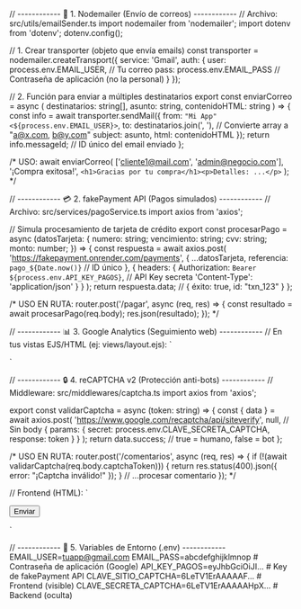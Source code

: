 // ------------ 📧 1. Nodemailer (Envío de correos) ------------ 
// Archivo: src/utils/emailSender.ts
import nodemailer from 'nodemailer';
import dotenv from 'dotenv';
dotenv.config();

// 1. Crear transporter (objeto que envía emails)
const transporter = nodemailer.createTransport({
  service: 'Gmail',
  auth: {
    user: process.env.EMAIL_USER, // Tu correo
    pass: process.env.EMAIL_PASS  // Contraseña de aplicación (no la personal)
  }
});

// 2. Función para enviar a múltiples destinatarios
export const enviarCorreo = async (
  destinatarios: string[], 
  asunto: string, 
  contenidoHTML: string
) => {
  const info = await transporter.sendMail({
    from: `"Mi App" <${process.env.EMAIL_USER}>`,
    to: destinatarios.join(', '),  // Convierte array a "a@x.com, b@y.com"
    subject: asunto,
    html: contenidoHTML
  });
  return info.messageId; // ID único del email enviado
};

/* USO:
await enviarCorreo(
  ['cliente1@mail.com', 'admin@negocio.com'],
  '¡Compra exitosa!',
  `<h1>Gracias por tu compra</h1><p>Detalles: ...</p>`
);
*/

// ------------ 💳 2. fakePayment API (Pagos simulados) ------------ 
// Archivo: src/services/pagoService.ts
import axios from 'axios';

// Simula procesamiento de tarjeta de crédito
export const procesarPago = async (datosTarjeta: {
  numero: string;
  vencimiento: string;
  cvv: string;
  monto: number;
}) => {
  const respuesta = await axios.post(
    'https://fakepayment.onrender.com/payments',
    {
      ...datosTarjeta,
      referencia: `pago_${Date.now()}` // ID único
    },
    {
      headers: {
        Authorization: `Bearer ${process.env.API_KEY_PAGOS}`, // API Key secreta
        'Content-Type': 'application/json'
      }
    }
  );
  return respuesta.data; // { éxito: true, id: "txn_123" }
};

/* USO EN RUTA:
router.post('/pagar', async (req, res) => {
  const resultado = await procesarPago(req.body);
  res.json(resultado);
});
*/

// ------------ 📊 3. Google Analytics (Seguimiento web) ------------ 
// En tus vistas EJS/HTML (ej: views/layout.ejs):
`
<!-- HEAD del HTML -->
<script async src="https://www.googletagmanager.com/gtag/js?id=<%= process.env.ID_ANALYTICS %>"></script>
<script>
  window.dataLayer = window.dataLayer || [];
  function gtag(){ dataLayer.push(arguments); }
  gtag('js', new Date());
  gtag('config', '<%= process.env.ID_ANALYTICS %>'); // Configuración inicial

  // Ejemplo: Registrar evento de compra
  function registrarCompra(monto) {
    gtag('event', 'purchase', {
      transaction_id: 'TXN_<%= Date.now() %>',
      value: monto,
      currency: 'USD'
    });
  }
</script>
`

// ------------ 🔒 4. reCAPTCHA v2 (Protección anti-bots) ------------ 
// Middleware: src/middlewares/captcha.ts
import axios from 'axios';

export const validarCaptcha = async (token: string) => {
  const { data } = await axios.post(
    'https://www.google.com/recaptcha/api/siteverify',
    null, // Sin body
    {
      params: {
        secret: process.env.CLAVE_SECRETA_CAPTCHA,
        response: token
      }
    }
  );
  return data.success; // true = humano, false = bot
};

/* USO EN RUTA:
router.post('/comentarios', async (req, res) => {
  if (!(await validarCaptcha(req.body.captchaToken))) {
    return res.status(400).json({ error: "¡Captcha inválido!" });
  }
  // ...procesar comentario
});
*/

// Frontend (HTML):
`
<form>
  <div class="g-recaptcha" data-sitekey="<%= process.env.CLAVE_SITIO_CAPTCHA %>"></div>
  <button>Enviar</button>
</form>
<script src="https://www.google.com/recaptcha/api.js"></script>
`

// ------------ 🔑 5. Variables de Entorno (.env) ------------ 
EMAIL_USER=tuapp@gmail.com
EMAIL_PASS=abcdefghijklmnop  # Contraseña de aplicación (Google)
API_KEY_PAGOS=eyJhbGciOiJI...  # Key de fakePayment API
CLAVE_SITIO_CAPTCHA=6LeTV1ErAAAAAF...  # Frontend (visible)
CLAVE_SECRETA_CAPTCHA=6LeTV1ErAAAAAHpX... # Backend (oculta)